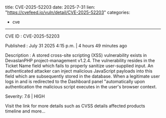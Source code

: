  
title: CVE-2025-52203
date: 2025-7-31
lien: "https://cvefeed.io/vuln/detail/CVE-2025-52203"
categories:
  - cve
---

CVE ID : CVE-2025-52203

Published :  July 31
2025
4:15 p.m. | 4 hours
49 minutes ago

Description : A stored cross-site scripting (XSS) vulnerability exists in DevaslanPHP project-management v1.2.4. The vulnerability resides in the Ticket Name field
which fails to properly sanitize user-supplied input. An authenticated attacker can inject malicious JavaScript payloads into this field
which are subsequently stored in the database. When a legitimate user logs in and is redirected to the Dashboard panel "automatically upon authentication the malicious script executes in the user's browser context.

Severity: 7.6 | HIGH

Visit the link for more details
such as CVSS details
affected products
timeline
and more...
